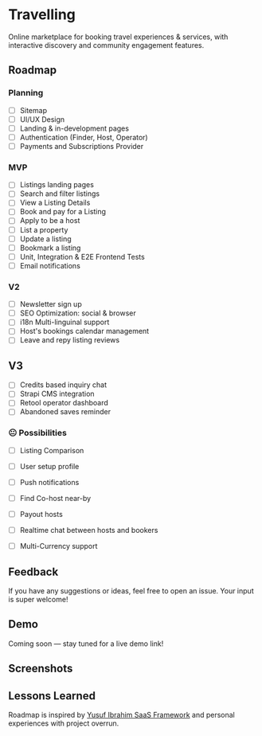 # Travelling

Online marketplace for booking travel experiences & services, with interactive discovery and community engagement features.


## Roadmap 

### Planning 
- [ ] Sitemap
- [ ] UI/UX Design
- [ ] Landing & in-development pages
- [ ] Authentication (Finder, Host, Operator)
- [ ] Payments and Subscriptions Provider

### MVP
- [ ] Listings landing pages
- [ ] Search and filter listings 
- [ ] View a Listing Details
- [ ] Book and pay for a Listing
- [ ] Apply to be a host
- [ ] List a property
- [ ] Update a listing
- [ ] Bookmark a listing 
- [ ] Unit, Integration & E2E Frontend Tests
- [ ] Email notifications

### V2
- [ ] Newsletter sign up 
- [ ] SEO Optimization: social & browser 
- [ ] i18n Multi-linguinal support
- [ ] Host's bookings calendar management
- [ ] Leave and repy listing reviews

## V3
- [ ] Credits based inquiry chat
- [ ] Strapi CMS integration 
- [ ] Retool operator dashboard 
- [ ] Abandoned saves reminder

### 😐 Possibilities
- [ ] Listing Comparison
- [ ] User setup profile
- [ ] Push notifications
- [ ] Find Co-host near-by
- [ ] Payout hosts 
- [ ] Realtime chat between hosts and bookers
- [ ] Multi-Currency support


## Feedback

If you have any suggestions or ideas, feel free to open an issue. Your input is super welcome!


## Demo

Coming soon — stay tuned for a live demo link!



## Screenshots



## Lessons Learned
Roadmap is inspired by [Yusuf Ibrahim SaaS Framework](https://www.linkedin.com/posts/saintdoresh_ai-powered-saas-development-the-lapp-framework-activity-7312453103885127680-esu6?utm_source=li_share&utm_content=feedcontent&utm_medium=g_dt_web&utm_campaign=copy) and personal experiences with project overrun.


